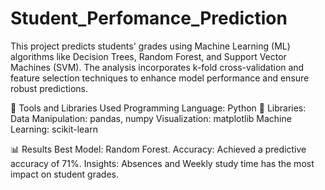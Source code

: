 # Student_Perfomance_Prediction

This project predicts students' grades using Machine Learning (ML) algorithms like Decision Trees, Random Forest, and Support Vector Machines (SVM). The analysis incorporates k-fold cross-validation and feature selection techniques to enhance model performance and ensure robust predictions.

🧰 Tools and Libraries Used
Programming Language: Python 🐍
Libraries:
Data Manipulation: pandas, numpy
Visualization: matplotlib
Machine Learning: scikit-learn

📊 Results
Best Model: Random Forest.
Accuracy: Achieved a predictive accuracy of 71%.
Insights: Absences and Weekly study time has the most impact on student grades.
